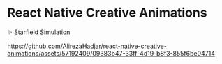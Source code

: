 # React Native Creative Animations

✨ Starfield Simulation

https://github.com/AlirezaHadjar/react-native-creative-animations/assets/57192409/09383b47-33ff-4d19-b8f3-855f6be04714

